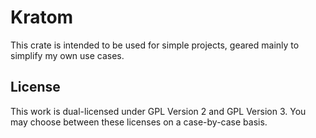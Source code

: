 # Kratom
This crate is intended to be used for simple projects, geared mainly to simplify
my own use cases.

## License
This work is dual-licensed under GPL Version 2 and GPL Version 3. You may choose
between these licenses on a case-by-case basis.


